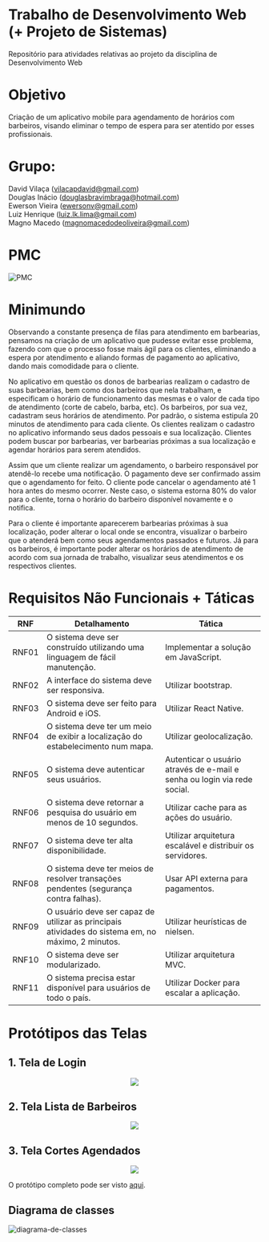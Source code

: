 # Trabalho de Desenvolvimento Web (+ Projeto de Sistemas)
Repositório para atividades relativas ao projeto da disciplina de Desenvolvimento Web

# Objetivo
Criação de um aplicativo mobile para agendamento de horários com barbeiros, visando eliminar o tempo de espera para ser atentido por esses profissionais.

# Grupo:
David Vilaça (vilacapdavid@gmail.com) <br>
Douglas Inácio (douglasbravimbraga@hotmail.com) <br>
Ewerson Vieira (ewersonv@gmail.com) <br>
Luiz Henrique (luiz.lk.lima@gmail.com) <br>
Magno Macedo (magnomacedodeoliveira@gmail.com) <br>

# PMC
![PMC](arquivos/PMC.png)

# Minimundo
Observando a constante presença de filas para atendimento em barbearias, pensamos na criação de um aplicativo que pudesse evitar esse problema, fazendo com que o processo fosse mais ágil para os clientes, eliminando a espera por atendimento e aliando formas de pagamento ao aplicativo, dando mais comodidade para o cliente.

No aplicativo em questão os donos de barbearias realizam o cadastro de suas barbearias, bem como dos barbeiros que nela trabalham, e especificam o horário de funcionamento das mesmas e o valor de cada tipo de atendimento (corte de cabelo, barba, etc). Os barbeiros, por sua vez, cadastram seus horários de atendimento. Por padrão, o sistema estipula 20 minutos de atendimento para cada cliente. Os clientes realizam o cadastro no aplicativo informando seus dados pessoais e sua localização. Clientes podem buscar por barbearias, ver barbearias próximas a sua localização e agendar horários para serem atendidos.

Assim que um cliente realizar um agendamento, o barbeiro responsável por atendê-lo recebe uma notificação. O pagamento deve ser confirmado assim que o agendamento for feito. O cliente pode cancelar o agendamento até 1 hora antes do mesmo ocorrer. Neste caso, o sistema estorna 80% do valor para o cliente, torna o horário do barbeiro disponível novamente e o notifica.

Para o cliente é importante aparecerem barbearias próximas à sua localização, poder alterar o local onde se encontra, visualizar o barbeiro que o atenderá bem como seus agendamentos passados e futuros. Já para os barbeiros, é importante poder alterar os horários de atendimento de acordo com sua jornada de trabalho, visualizar seus atendimentos e os respectivos clientes.


# Requisitos Não Funcionais + Táticas
| RNF | Detalhamento | Tática |
|---|---|---|
| RNF01 | O sistema deve ser construído utilizando uma linguagem de fácil manutenção. | Implementar a solução em JavaScript. |
| RNF02 | A interface do sistema deve ser responsiva. | Utilizar bootstrap. |
| RNF03 | O sistema deve ser feito para Android e iOS. | Utilizar React Native. |
| RNF04 | O sistema deve ter um meio de exibir a localização do estabelecimento num mapa. | Utilizar geolocalização. |
| RNF05 | O sistema deve autenticar seus usuários. | Autenticar o usuário através de e-mail e senha ou login via rede social. |
| RNF06 | O sistema deve retornar a pesquisa do usuário em menos de 10 segundos. | Utilizar cache para as ações do usuário. |
| RNF07 | O sistema deve ter alta disponibilidade. | Utilizar arquitetura escalável e distribuir os servidores. |
| RNF08 | O sistema deve ter meios de resolver transações pendentes (segurança contra falhas). | Usar API externa para pagamentos. |
| RNF09 | O usuário deve ser capaz de utilizar as principais atividades do sistema em, no máximo, 2 minutos. | Utilizar heurísticas de nielsen. |
| RNF10 | O sistema deve ser modularizado. | Utilizar arquitetura MVC. |
| RNF11 | O sistema precisa estar disponível para usuários de todo o país. | Utilizar Docker para escalar a aplicação. |

# Protótipos das Telas

## 1. Tela de Login <br>
<p align="center">
    <img src="arquivos/login.JPG"/>
</p>

## 2. Tela Lista de Barbeiros <br>
<p align="center">
    <img src="arquivos/home.JPG"/>
</p>

## 3. Tela Cortes Agendados <br>
<p align="center">
    <img src="arquivos/agendamentos.JPG"/>
</p>

O protótipo completo pode ser visto [aqui](arquivos/Barbex.pdf).

## Diagrama de classes
![diagrama-de-classes](arquivos/diagrama_de_classes.png)